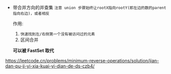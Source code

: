 - 带合并方向的并查集
  `注意 union 步骤始终让rootX指向rootY(即左边的数的parent指向右边)，或者相反`

  作用:

  1. `快速找到左/右侧第一个没有被访问过的元素`
  2. 区间合并

  **可以被 FastSet 取代**

https://leetcode.cn/problems/minimum-reverse-operations/solution/jian-dan-pu-ji-yi-xia-kuai-yi-dian-de-ds-czb4/
